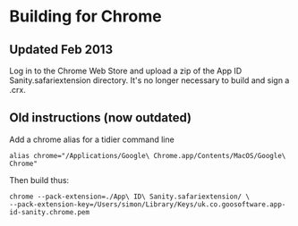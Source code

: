 # Building for Chrome

## Updated Feb 2013

Log in to the Chrome Web Store and upload a zip of the 
App ID Sanity.safariextension directory. It's no longer
necessary to build and sign a .crx.

## Old instructions (now outdated)

Add a chrome alias for a tidier command line

    alias chrome="/Applications/Google\ Chrome.app/Contents/MacOS/Google\ Chrome"
    
Then build thus:

    chrome --pack-extension=./App\ ID\ Sanity.safariextension/ \
    --pack-extension-key=/Users/simon/Library/Keys/uk.co.goosoftware.app-id-sanity.chrome.pem
